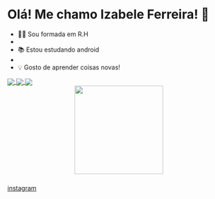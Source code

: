 # Olá! Me chamo Izabele Ferreira! 👋


- 👨‍💻 Sou formada em R.H
- 
- 📚 Estou estudando android
- 
- 💡 Gosto de aprender coisas novas! 


<a href="https://github.com/Iza8BR/github-readme-stats">
  <img align="center" src="https://github-readme-stats.vercel.app/api?username=Iza8BR- criando um APP" />
</a>

<a href="https://github.com/Iza8BR/top-langs">
  <img align="center" src="https://github-readme-stats.vercel.app/api/top-langs/?username=Iza8BR&hide_progress=true&theme=gotham" />
</a>

<a href="https://github.com/Iza8BR/convoychat">
  <img align="center" src="https://github-readme-stats.vercel.app/api/wakatime?username=Iza8BR" />
</a>
<git config --global=izabeles390@gmail.com/>
<div align="left">

<div align="center">
  <img height="200" src="https://i.pinimg.com/originals/70/4e/f2/704ef2f30564853b5c708ad01a2130f9.gif"  />
</div>

###
[instagram](https://www.instagram.com/invites/contact/?i=6p2csz4acfmt&utm_content=mvda65**)
  
  
  
  
  
  

  
